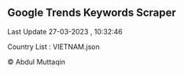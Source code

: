 

## Google Trends Keywords Scraper 
 
Last Update 27-03-2023 , 10:32:46

Country List :
VIETNAM.json



© Abdul Muttaqin 
